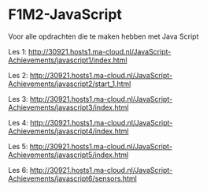 # F1M2-JavaScript
Voor alle opdrachten die te maken hebben met Java Script


Les 1: http://30921.hosts1.ma-cloud.nl/JavaScript-Achievements/javascript1/index.html

Les 2: http://30921.hosts1.ma-cloud.nl/JavaScript-Achievements/javascript2/start_1.html

Les 3: http://30921.hosts1.ma-cloud.nl/JavaScript-Achievements/javascript3/index.html

Les 4: http://30921.hosts1.ma-cloud.nl/JavaScript-Achievements/javascript4/index.html

Les 5: http://30921.hosts1.ma-cloud.nl/JavaScript-Achievements/javascript5/index.html

Les 6: http://30921.hosts1.ma-cloud.nl/JavaScript-Achievements/javascript6/sensors.html
